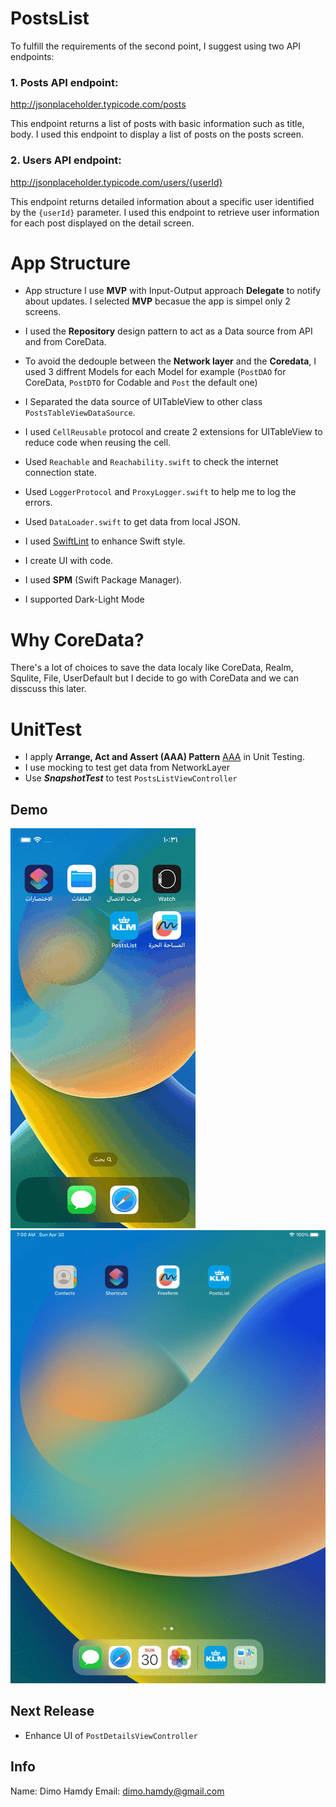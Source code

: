# PostsList

To fulfill the requirements of the second point, I suggest using two API endpoints:

### 1. Posts API endpoint:
http://jsonplaceholder.typicode.com/posts

This endpoint returns a list of posts with basic information such as title, body. I used this endpoint to display a list of posts on the posts screen.

### 2. Users API endpoint:
http://jsonplaceholder.typicode.com/users/{userId}

This endpoint returns detailed information about a specific user identified by the `{userId}` parameter. I used this endpoint to retrieve user information for each post displayed on the detail screen.

# App Structure

* App structure I use **MVP** with Input-Output approach **Delegate** to notify about updates. I selected **MVP** becasue the app is simpel only 2 screens.

* I used the **Repository** design pattern to act as a Data source from API and from CoreData.

* To avoid the dedouple between the **Network layer** and the **Coredata**, I used 3 diffrent Models for each Model for example (`PostDAO` for CoreData, `PostDTO` for Codable and `Post` the default one)

* I Separated the data source of UITableView to other class `PostsTableViewDataSource`.

* I used `CellReusable` protocol and create 2 extensions for UITableView to reduce code when reusing the cell.

* Used `Reachable` and `Reachability.swift` to check the internet connection state.

* Used `LoggerProtocol` and `ProxyLogger.swift` to help me to log the errors.

* Used `DataLoader.swift` to get data from local JSON.

* I used [SwiftLint](https://github.com/realm/SwiftLint) to enhance Swift style.

* I create UI with code.

* I used **SPM** (Swift Package Manager).

* I supported Dark-Light Mode


# Why CoreData?
There's a lot of choices to save the data localy like CoreData, Realm, Squlite, File, UserDefault but I decide to go with CoreData and we can disscuss this later.

# UnitTest
* I apply  **Arrange, Act and Assert (AAA) Pattern** [AAA](https://medium.com/@pjbgf/title-testing-code-ocd-and-the-aaa-pattern-df453975ab80) in Unit Testing.
* I use mocking to test get data from  NetworkLayer
* Use ***SnapshotTest*** to test `PostsListViewController`
 
## Demo
![](Demo_IPhone.gif)
![](Demo_IPad.gif)

## Next Release
* Enhance UI of `PostDetailsViewController`

## Info

Name: Dimo Hamdy
Email: dimo.hamdy@gmail.com
